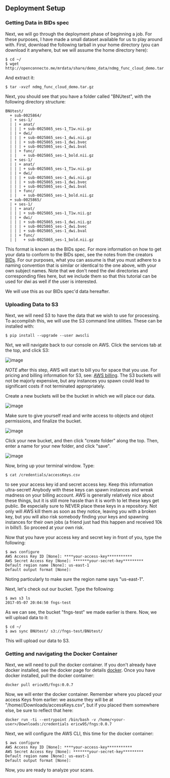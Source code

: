 
## Deployment Setup

### Getting Data in BIDs spec

Next, we will go through the deployment phase of beginning a job. For these purposes, I have made a small dataset available for us to play around with. First, download the following tarball in your home directory (you can download it anywhere, but we will assume the home directory here):

```
$ cd ~/
$ wget http://openconnecto.me/mrdata/share/demo_data/ndmg_func_cloud_demo.tar.gz
```

And extract it:

```
$ tar -xvzf ndmg_func_cloud_demo.tar.gz
```

Next, you should see that you have a folder called "BNUtest", with the following directory structure:

```
BNUtest/
  + sub-0025864/
  | + ses-1/
  | | + anat/
  | | | + sub-0025865_ses-1_T1w.nii.gz
  | | + dwi/
  | | | + sub-0025865_ses-1_dwi.nii.gz 
  | | | + sub-0025865_ses-1_dwi.bvec
  | | | + sub-0025865_ses-1_dwi.bval
  | | + func/
  | |   + sub-0025865_ses-1_bold.nii.gz
  | + ses-1/
  | | + anat/
  | | | + sub-0025865_ses-1_T1w.nii.gz
  | | + dwi/
  | | | + sub-0025865_ses-1_dwi.nii.gz 
  | | | + sub-0025865_ses-1_dwi.bvec
  | | | + sub-0025865_ses-1_dwi.bval
  | | + func/
  | |   + sub-0025865_ses-1_bold.nii.gz  
  + sub-0025865/
  | + ses-1/
  | | + anat/
  | | | + sub-0025865_ses-1_T1w.nii.gz
  | | + dwi/
  | | | + sub-0025865_ses-1_dwi.nii.gz 
  | | | + sub-0025865_ses-1_dwi.bvec
  | | | + sub-0025865_ses-1_dwi.bval
  | | + func/
  | |   + sub-0025865_ses-1_bold.nii.gz
```

This format is known as the BIDs spec. For more information on how to get your data to conform to the BIDs spec, see the notes from the creators [BIDs](http://bids.neuroimaging.io/). For our purposes, what you can assume is that you must adhere to a naming convention that is similar or identical to the one above, with your own subject names. Note that we don't need the dwi directories and corresponding files here, but we include them so that this tutorial can be used for dwi as well if the user is interested.

We will use this as our BIDs spec'd data hereafter.

### Uploading Data to S3

Next, we will need S3 to have the data that we wish to use for processing. To accomplish this, we will use the S3 command line utilities. These can be installed with:

```
$ pip install --upgrade --user awscli
```

Nxt, we will navigate back to our console on AWS. Click the services tab at the top, and click S3:

![image](https://cloud.githubusercontent.com/assets/8883547/25784605/3f9b78ca-333e-11e7-8378-54a99d73fa6a.png)

*NOTE* after this step, AWS will start to bill you for space that you use. For pricing and billing information for S3, see: [AWS billing](https://aws.amazon.com/documentation/account-billing/). The S3 buckets will not be majorly expensive, but any instances you spawn could lead to significant costs if not terminated appropriately.

Create a new buckets will be the bucket in which we will place our data. 

![image](https://cloud.githubusercontent.com/assets/8883547/25784613/6da97136-333e-11e7-8d5a-ffd148646330.png)

Make sure to give yourself read and write access to objects and object permissions, and finalize the bucket.

![image](https://cloud.githubusercontent.com/assets/8883547/25784645/d26c5bd8-333e-11e7-9545-ef704003f315.png)

Click your new bucket, and then click "create folder" along the top. Then, enter a name for your new folder, and click "save".

![image](https://cloud.githubusercontent.com/assets/8883547/25784657/07088dee-333f-11e7-8da2-635e8c17c56a.png)

Now, bring up your terminal window. Type:

```
$ cat /credentials/accessKeys.csv
```

to see your access key id and secret access key. Keep this information ultra-secret! Anybody with these keys can spawn instances and wreak madness on your billing account. AWS is generally relatively nice about these things, but it is still more hassle than it is worth to let these keys get public. Be especially sure to NEVER place these keys in a repository. Not only will AWS kill them as soon as they notice, leaving you with a broken key, but you will also risk somebody finding your keys and spawning instances for their own jobs (a friend just had this happen and received 10k in bills!). So proceed at your own risk. 

Now that you have your access key and secret key in front of you, type the following:

```
$ aws configure
AWS Access Key ID [None]: ****your-access-key***********
AWS Secret Access Key [None]: *******your-secret-key*********
Default region name [None]: us-east-1
Default output format [None]:
```

Noting particularly to make sure the region name says "us-east-1". 

Next, let's check out our bucket. Type the following:

```
$ aws s3 ls
2017-05-07 20:04:50 fngs-test
```

As we can see, the bucket "fngs-test" we made earlier is there. Now, we will upload data to it:

```
$ cd ~/
$ aws sync BNUtest/ s3://fngs-test/BNUtest/
```

This will upload our data to S3.

### Getting and navigating the Docker Container

Next, we will need to pull the docker container. If you don't already have docker installed, see the docker page for details [docker](https://docs.docker.com/engine/installation/). Once you have docker installed, pull the docker container:

```
docker pull ericw95/fngs:0.0.7
```

Now, we will enter the docker container. Remember where you placed your access Keys from earlier: we assume they will be at "/home/<your-user>/Downloads/accessKeys.csv", but if you placed them somewhere else, be sure to reflect that here:

```
docker run -ti --entrypoint /bin/bash -v /home/<your-user>/Downloads:/credentials ericw95/fngs:0.0.7
```

Next, we will configure the AWS CLI, this time for the docker container:

```
$ aws configure
AWS Access Key ID [None]: ****your-access-key***********
AWS Secret Access Key [None]: *******your-secret-key*********
Default region name [None]: us-east-1
Default output format [None]:
```

Now, you are ready to analyze your scans. 
